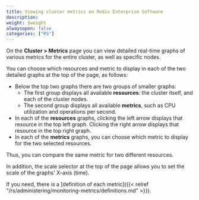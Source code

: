 ```yaml
---
title: Viewing cluster metrics on Redis Enterprise Software
description:
weight: $weight
alwaysopen: false
categories: ["RS"]
---
```

On the **Cluster \> Metrics** page you can view detailed real-time
graphs of various metrics for the entire cluster, as well as specific
nodes.

You can choose which resources and metric to display in each of the two
detailed graphs at the top of the page, as follows:

- Below the top two graphs there are two groups of smaller graphs:
    - The first group displays all available **resources**: the
        cluster itself, and each of the cluster nodes.
    - The second group displays all available **metrics**, such as CPU
        utilization and operations per second.
- In each of the **resources** graphs, clicking the left arrow
    displays that resource in the top left graph. Clicking the right
    arrow displays that resource in the top right graph.
- In each of the **metrics** graphs, you can choose which metric to
    display for the two selected resources.

Thus, you can compare the same metric for two different resources.

In addition, the scale selector at the top of the page allows you to set
the scale of the graphs' X-axis (time).

If you need, there is a [definition of each
metric]({{< relref "/rs/administering/monitoring-metrics/definitions.md" >}}).
